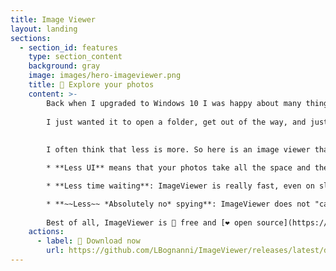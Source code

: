 ```yaml
---
title: Image Viewer
layout: landing
sections:
  - section_id: features
    type: section_content
    background: gray
    image: images/hero-imageviewer.png
    title: 🌄 Explore your photos
    content: >-
        Back when I upgraded to Windows 10 I was happy about many things, but one app where I felt Microsoft was going backwards was the default "Photos" app. It's slow to load, slow to use, tries to create a catalogue of all my pictures, not to mention the constant connections it attempts to make to Microsoft's servers. 
         
        I just wanted it to open a folder, get out of the way, and just show me the pictures!
         
        
        I often think that less is more. So here is an image viewer that instead of doing more, does less:

        * **Less UI** means that your photos take all the space and there's no awkward buttons and menus crowding the screen

        * **Less time waiting**: ImageViewer is really fast, even on slower external hard drives and memory cards

        * **~~Less~~ *Absolutely no* spying**: ImageViewer does not "call home", "collect usage statistics" or creepily track any info about you or your photos
         
        Best of all, ImageViewer is 🤑 free and [❤ open source](https://github.com/LBognanni/ImageViewer/)
    actions:
      - label: 🔽 Download now
        url: https://github.com/LBognanni/ImageViewer/releases/latest/download/ImageViewer_Setup.exe
---
```

